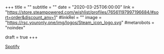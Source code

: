 +++
title = ""
subtitle = ""
date = "2020-03-25T06:00:00"
link = "https://store.steampowered.com/wishlist/profiles/76561197997196684/#sort=order&discount_any=1"
#linkRel = ""
image = "https://rsc.youronly.one/img/logos/Steam_icon_logo.svg"
#metarobots = "noindex"

draft = true
+++

<a href="https://store.steampowered.com/wishlist/profiles/76561197997196684/#sort=order&discount_any=1" rel="me noopener external nofollow" referrerpolicy="strict-origin-when-cross-origin">Spotify</a>
